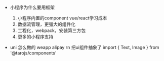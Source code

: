 - 小程序为什么要用框架
  1. 小程序内置的component vue/react学习成本
  2. 数据流管理，更强大的组件化
  3. 工程化，webpack，安装第三方包
  4. 更多的小程序支持

- uni 怎么做的
  weapp alipay rn
  把ui组件抽象了 import { Text, Image } from '@tarojs/components'